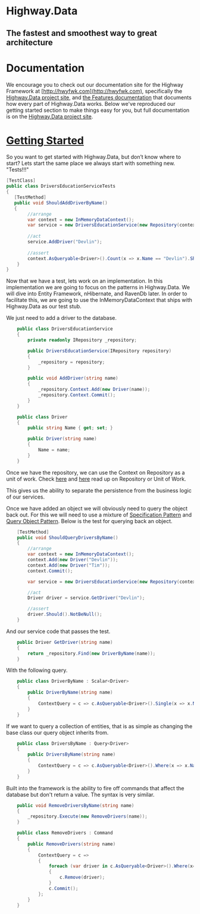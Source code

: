 # Highway.Data
## The fastest and smoothest way to great architecture 

# Documentation

We encourage you to check out our documentation site for the Highway Framework at [http://hwyfwk.com](http://hwyfwk.com), specifically the [Highway.Data project site](http://hwyfwk.com/projects/data/index.html), and [the Features documentation](http://hwyfwk.com/projects/data/features.html) that documents how every part of Highway.Data works.  Below we've reproduced our getting started section to make things easy for you, but full documentation is on the [Highway.Data project site](http://hwyfwk.com/projects/data/index.html).

# [Getting Started](http://hwyfwk.com/projects/data/start.html)
So you want to get started with Highway.Data, but don’t know where to start? Lets start the same place we always start with something new. "Tests!!!"

``` csharp
[TestClass]
public class DriversEducationServiceTests
{
   [TestMethod]
   public void ShouldAddDriverByName()
   {
		//arrange
		var context = new InMemoryDataContext();
		var service = new DriversEducationService(new Repository(context));
		 
		//act
		service.AddDriver("Devlin");
    
		//assert
		context.AsQueryable<Driver>().Count(x => x.Name == "Devlin").Should().Be(1);
	}
}
```

Now that we have a test, lets work on an implementation. In this implementation we are going to focus on the patterns in Highway.Data. We will dive into Entity Framework, nHibernate, and RavenDb later. In order to facilitate this, we are going to use the InMemoryDataContext that ships with Highway.Data as our test stub.

We just need to add a driver to the database. 

``` csharp
    public class DriversEducationService
    {
        private readonly IRepository _repository;

        public DriversEducationService(IRepository repository)
        {
            _repository = repository;
        }

        public void AddDriver(string name)
        {
            _repository.Context.Add(new Driver(name));
            _repository.Context.Commit();
        }
    }

    public class Driver
    {
        public string Name { get; set; }

        public Driver(string name)
        {
            Name = name;
        }
    }
```
    
Once we have the repository, we can use the Context on Repository as a unit of work. Check [here](http://www.martinfowler.com/eaaCatalog/repository.html "Repository Pattern") and [here](http://www.martinfowler.com/eaaCatalog/unitOfWork.html "Unit of Work Pattern") read up on Repository or Unit of Work. 

This gives us the ability to separate the persistence from the business logic of our services.

Once we have added an object we will obviously need to query the object back out. For this we will need to use a mixture of [Specification Pattern](http://en.wikipedia.org/wiki/Specification_pattern "Specification Pattern") and [Query Object Pattern](http://martinfowler.com/eaaCatalog/queryObject.html "Query Object Pattern"). Below is the test for querying back an object. 

``` csharp
    [TestMethod]
    public void ShouldQueryDriversByName()
    {
        //arrange 
        var context = new InMemoryDataContext();
        context.Add(new Driver("Devlin"));
        context.Add(new Driver("Tim"));
        context.Commit();

        var service = new DriversEducationService(new Repository(context));

        //act
        Driver driver = service.GetDriver("Devlin");

        //assert
        driver.Should().NotBeNull();
    }
```

And our service code that passes the test.

``` csharp
    public Driver GetDriver(string name)
    {
        return _repository.Find(new DriverByName(name));
    }
```

With the following query.

``` csharp
    public class DriverByName : Scalar<Driver>
    {
        public DriverByName(string name)
        {
            ContextQuery = c => c.AsQueryable<Driver>().Single(x => x.Name == name);
        }
    }
```

If we want to query a collection of entities, that is as simple as changing the base class our query object inherits from.

``` csharp
    public class DriversByName : Query<Driver>
    {
        public DriversByName(string name)
        {
            ContextQuery = c => c.AsQueryable<Driver>().Where(x => x.Name == name);
        }
    }
```

Built into the framework is the ability to fire off commands that affect the database but don't return a value. The syntax is very similar.

``` csharp
    public void RemoveDriversByName(string name)
    {
        _repository.Execute(new RemoveDrivers(name));
    }

    public class RemoveDrivers : Command
    {
        public RemoveDrivers(string name)
        {
            ContextQuery = c =>
            {
                foreach (var driver in c.AsQueryable<Driver>().Where(x=>x.Name == name))
                {
                    c.Remove(driver);
                }
                c.Commit();
            };
        }
    }
```


